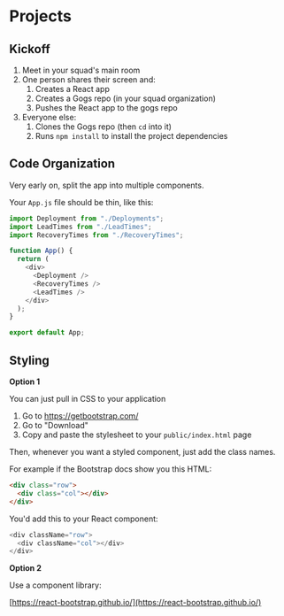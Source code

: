 # Projects

## Kickoff

1. Meet in your squad's main room
1. One person shares their screen and:
   1. Creates a React app
   1. Creates a Gogs repo (in your squad organization)
   1. Pushes the React app to the gogs repo
1. Everyone else:
   1. Clones the Gogs repo (then `cd` into it)
   1. Runs `npm install` to install the project dependencies

## Code Organization

Very early on, split the app into multiple components.

Your `App.js` file should be thin, like this:

```js
import Deployment from "./Deployments";
import LeadTimes from "./LeadTimes";
import RecoveryTimes from "./RecoveryTimes";

function App() {
  return (
    <div>
      <Deployment />
      <RecoveryTimes />
      <LeadTimes />
    </div>
  );
}

export default App;
```

## Styling

**Option 1**

You can just pull in CSS to your application

1. Go to https://getbootstrap.com/
1. Go to "Download"
1. Copy and paste the stylesheet to your `public/index.html` page

Then, whenever you want a styled component, just add the class names.

For example if the Bootstrap docs show you this HTML:

```html
<div class="row">
  <div class="col"></div>
</div>
```

You'd add this to your React component:

```js
<div className="row">
  <div className="col"></div>
</div>
```

**Option 2**

Use a component library:

[https://react-bootstrap.github.io/](https://react-bootstrap.github.io/)
